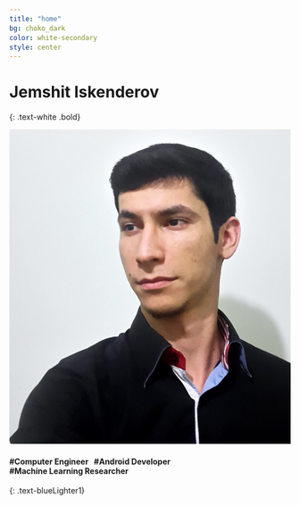 ```yaml
---
title: "home"
bg: choko_dark
color: white-secondary
style: center
---
```


# Jemshit Iskenderov
{: .text-white .bold}

<span class="subtlecircle circleProfile">
    <img src="../img/profile.jpg"/>
</span>

#### #Computer Engineer &nbsp; #Android Developer <br/> #Machine Learning Researcher
{: .text-blueLighter1}

<a href="https://twitter.com/Jemshit_I" target="_blank" class="socialLink">
    <span class="fa-stack fa-lg">
      <i class="fa fa-circle fa-stack-2x text-black"></i>
      <i class="fa fa-twitter fa-stack-1x"></i>
    </span>
</a>
<a href="http://stackoverflow.com/users/3736955/jemshit-iskenderov" 
    target="_blank" class="socialLink">
    <span class="fa-stack fa-lg">
      <i class="fa fa-circle fa-stack-2x text-black"></i>
      <i class="fa fa-stack-overflow fa-stack-1x"></i>
    </span>
</a>
<a href="http://www.github.com/jemshit" target="_blank" class="socialLink">
    <span class="fa-stack fa-lg">
      <i class="fa fa-circle fa-stack-2x text-black"></i>
      <i class="fa fa-github-square fa-stack-1x"></i>
    </span>
</a>
<a href="https://linkedin.com/in/jemshit" target="_blank" class="socialLink">
    <span class="fa-stack fa-lg">
      <i class="fa fa-circle fa-stack-2x text-black"></i>
      <i class="fa fa-linkedin-square fa-stack-1x"></i>
    </span>
</a>
<a href="https://medium.com/@jemshit" target="_blank" class="socialLink">
    <span class="fa-stack fa-lg">
      <i class="fa fa-circle fa-stack-2x text-black"></i>
      <i class="fa fa-medium fa-stack-1x"></i>
    </span>
</a>

